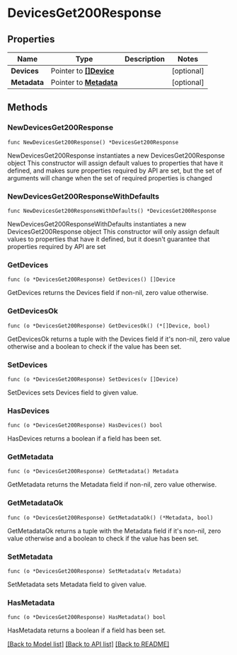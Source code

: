 # DevicesGet200Response

## Properties

Name | Type | Description | Notes
------------ | ------------- | ------------- | -------------
**Devices** | Pointer to [**[]Device**](Device.md) |  | [optional] 
**Metadata** | Pointer to [**Metadata**](Metadata.md) |  | [optional] 

## Methods

### NewDevicesGet200Response

`func NewDevicesGet200Response() *DevicesGet200Response`

NewDevicesGet200Response instantiates a new DevicesGet200Response object
This constructor will assign default values to properties that have it defined,
and makes sure properties required by API are set, but the set of arguments
will change when the set of required properties is changed

### NewDevicesGet200ResponseWithDefaults

`func NewDevicesGet200ResponseWithDefaults() *DevicesGet200Response`

NewDevicesGet200ResponseWithDefaults instantiates a new DevicesGet200Response object
This constructor will only assign default values to properties that have it defined,
but it doesn't guarantee that properties required by API are set

### GetDevices

`func (o *DevicesGet200Response) GetDevices() []Device`

GetDevices returns the Devices field if non-nil, zero value otherwise.

### GetDevicesOk

`func (o *DevicesGet200Response) GetDevicesOk() (*[]Device, bool)`

GetDevicesOk returns a tuple with the Devices field if it's non-nil, zero value otherwise
and a boolean to check if the value has been set.

### SetDevices

`func (o *DevicesGet200Response) SetDevices(v []Device)`

SetDevices sets Devices field to given value.

### HasDevices

`func (o *DevicesGet200Response) HasDevices() bool`

HasDevices returns a boolean if a field has been set.

### GetMetadata

`func (o *DevicesGet200Response) GetMetadata() Metadata`

GetMetadata returns the Metadata field if non-nil, zero value otherwise.

### GetMetadataOk

`func (o *DevicesGet200Response) GetMetadataOk() (*Metadata, bool)`

GetMetadataOk returns a tuple with the Metadata field if it's non-nil, zero value otherwise
and a boolean to check if the value has been set.

### SetMetadata

`func (o *DevicesGet200Response) SetMetadata(v Metadata)`

SetMetadata sets Metadata field to given value.

### HasMetadata

`func (o *DevicesGet200Response) HasMetadata() bool`

HasMetadata returns a boolean if a field has been set.


[[Back to Model list]](../README.md#documentation-for-models) [[Back to API list]](../README.md#documentation-for-api-endpoints) [[Back to README]](../README.md)


